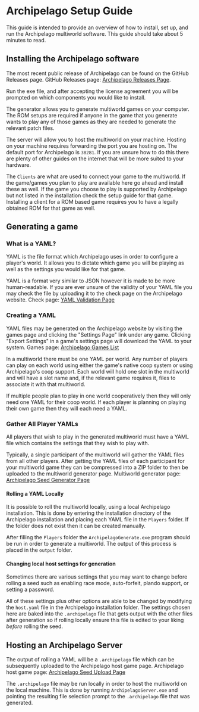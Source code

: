 # Archipelago Setup Guide

This guide is intended to provide an overview of how to install, set up, and run the Archipelago multiworld software.
This guide should take about 5 minutes to read.

## Installing the Archipelago software

The most recent public release of Archipelago can be found on the GitHub Releases page. GitHub Releases
page: [Archipelago Releases Page](https://github.com/ArchipelagoMW/Archipelago/releases).

Run the exe file, and after accepting the license agreement you will be prompted on which components you would like to
install.

The generator allows you to generate multiworld games on your computer. The ROM setups are required if anyone in the
game that you generate wants to play any of those games as they are needed to generate the relevant patch files.

The server will allow you to host the multiworld on your machine. Hosting on your machine requires forwarding the port
you are hosting on. The default port for Archipelago is `38281`. If you are unsure how to do this there are plenty of
other guides on the internet that will be more suited to your hardware.

The `Clients` are what are used to connect your game to the multiworld. If the game/games you plan to play are available
here go ahead and install these as well. If the game you choose to play is supported by Archipelago but not listed in
the installation check the setup guide for that game. Installing a client for a ROM based game requires you to have a
legally obtained ROM for that game as well.

## Generating a game

### What is a YAML?

YAML is the file format which Archipelago uses in order to configure a player's world. It allows you to dictate which
game you will be playing as well as the settings you would like for that game.

YAML is a format very similar to JSON however it is made to be more human-readable. If you are ever unsure of the
validity of your YAML file you may check the file by uploading it to the check page on the Archipelago website. Check
page: [YAML Validation Page](/mysterycheck)

### Creating a YAML

YAML files may be generated on the Archipelago website by visiting the games page and clicking the "Settings Page" link
under any game. Clicking "Export Settings" in a game's settings page will download the YAML to your system. Games
page: [Archipelago Games List](/games)

In a multiworld there must be one YAML per world. Any number of players can play on each world using either the game's
native coop system or using Archipelago's coop support. Each world will hold one slot in the multiworld and will have a
slot name and, if the relevant game requires it, files to associate it with that multiworld.

If multiple people plan to play in one world cooperatively then they will only need one YAML for their coop world. If
each player is planning on playing their own game then they will each need a YAML.

### Gather All Player YAMLs

All players that wish to play in the generated multiworld must have a YAML file which contains the settings that they
wish to play with.

Typically, a single participant of the multiworld will gather the YAML files from all other players. After getting the
YAML files of each participant for your multiworld game they can be compressed into a ZIP folder to then be uploaded to
the multiworld generator page. Multiworld generator
page: [Archipelago Seed Generator Page](/generate)

#### Rolling a YAML Locally

It is possible to roll the multiworld locally, using a local Archipelago installation. This is done by entering the
installation directory of the Archipelago installation and placing each YAML file in the `Players` folder. If the folder
does not exist then it can be created manually.

After filling the `Players` folder the `ArchipelagoGenerate.exe` program should be run in order to generate a
multiworld. The output of this process is placed in the `output` folder.

#### Changing local host settings for generation

Sometimes there are various settings that you may want to change before rolling a seed such as enabling race mode,
auto-forfeit, plando support, or setting a password.

All of these settings plus other options are able to be changed by modifying the `host.yaml` file in the Archipelago
installation folder. The settings chosen here are baked into the `.archipelago` file that gets output with the other
files after generation so if rolling locally ensure this file is edited to your liking *before* rolling the seed.

## Hosting an Archipelago Server

The output of rolling a YAML will be a `.archipelago` file which can be subsequently uploaded to the Archipelago host
game page. Archipelago host game page: [Archipelago Seed Upload Page](/uploads)

The `.archipelago` file may be run locally in order to host the multiworld on the local machine. This is done by
running `ArchipelagoServer.exe` and pointing the resulting file selection prompt to the `.archipelago` file that was
generated.